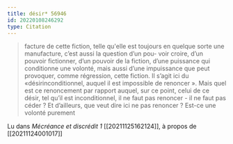 ```yaml
---
title: désir* 56946
id: 20220108246292
type: Citation
---
```


> facture de cette fiction, telle qu'elle est toujours en quelque sorte une manufacture, c’est aussi la question d’un pou- voir croire, d’un pouvoir fictionner, d’un pouvoir de la fiction, d’une puissance qui conditionne une volonté, mais aussi d’une impuissance que peut provoquer, comme régression, cette fiction. Il s’agit ici du «désirinconditionnel, auquel il est impossible de renoncer ». Mais quel est ce renoncement par rapport auquel, sur ce point, celui de ce désir, tel qu’il est inconditionnel, il ne faut pas renoncer - il ne faut pas céder ? Et d’ailleurs, que veut dire ici ne pas renoncer ? Est-ce une volonté purement

Lu dans *Mécréance et discrédit 1* [[20211125162124]], à propos de [[20211124001017]]